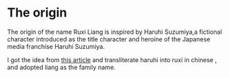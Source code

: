 # The origin

The origin of the name Ruxi Liang is inspired by Haruhi Suzumiya,a fictional character introduced as the title character and heroine of the Japanese media franchise Haruhi Suzumiya. 

I got the idea from [this article](https://www.zhihu.com/question/267368457/answer/334813585) and transliterate haruhi into ruxi in chinese , and adopted liang as the family name.
